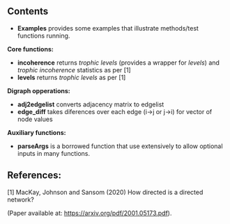 
**Contents**
-
- **Examples** provides some examples that illustrate methods/test functions running.

**Core functions:**
- **incoherence**   returns *trophic levels* (provides a wrapper for *levels*) and *trophic incoherence* statistics as per [1]
- **levels**        returns *trophic levels* as per [1]

**Digraph opperations:**
- **adj2edgelist**  converts adjacency matrix to edgelist
- **edge_diff**     takes diferences over each edge (i->j or j->i) for vector of node values

**Auxiliary functions:**
- **parseArgs**    is a borrowed function that use extensively to allow optional inputs in many functions.

**References:**
-

[1] MacKay, Johnson and Sansom (2020) How directed is a directed network?

(Paper available at: https://arxiv.org/pdf/2001.05173.pdf).
